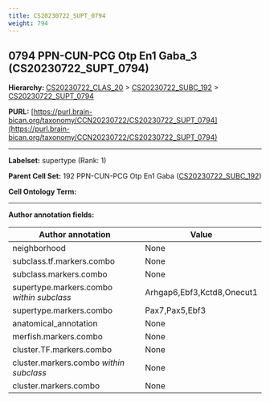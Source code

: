 ```yaml
---
title: CS20230722_SUPT_0794
weight: 794
---
```

## 0794 PPN-CUN-PCG Otp En1 Gaba_3 (CS20230722_SUPT_0794)
<b>Hierarchy: </b>
[CS20230722_CLAS_20](../CS20230722_CLAS_20) >
[CS20230722_SUBC_192](../CS20230722_SUBC_192) >
[CS20230722_SUPT_0794](../CS20230722_SUPT_0794)

**PURL:** [https://purl.brain-bican.org/taxonomy/CCN20230722/CS20230722_SUPT_0794](https://purl.brain-bican.org/taxonomy/CCN20230722/CS20230722_SUPT_0794)

---


**Labelset:** supertype (Rank: 1)

**Parent Cell Set:** 192 PPN-CUN-PCG Otp En1 Gaba ([CS20230722_SUBC_192](../CS20230722_SUBC_192))



**Cell Ontology Term:** 

[MARKER GENES.]: #


---

[TRANSFERRED ANNOTATIONS.]: #


[AUTHOR ANNOTATION FIELDS.]: #


**Author annotation fields:**

| Author annotation | Value |
|-------------------|-------|
|neighborhood|None|
|subclass.tf.markers.combo|None|
|subclass.markers.combo|None|
|supertype.markers.combo _within subclass_|Arhgap6,Ebf3,Kctd8,Onecut1|
|supertype.markers.combo|Pax7,Pax5,Ebf3|
|anatomical_annotation|None|
|merfish.markers.combo|None|
|cluster.TF.markers.combo|None|
|cluster.markers.combo _within subclass_|None|
|cluster.markers.combo|None|
